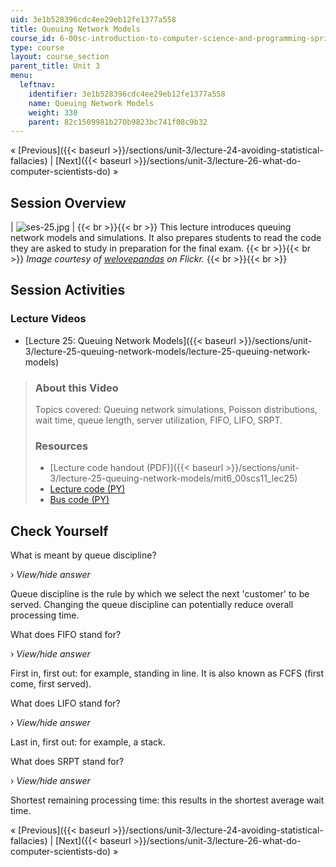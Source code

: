 ```yaml
---
uid: 3e1b528396cdc4ee29eb12fe1377a558
title: Queuing Network Models
course_id: 6-00sc-introduction-to-computer-science-and-programming-spring-2011
type: course
layout: course_section
parent_title: Unit 3
menu:
  leftnav:
    identifier: 3e1b528396cdc4ee29eb12fe1377a558
    name: Queuing Network Models
    weight: 330
    parent: 82c1509981b270b9823bc741f08c9b32
---
```


« [Previous]({{< baseurl >}}/sections/unit-3/lecture-24-avoiding-statistical-fallacies) | [Next]({{< baseurl >}}/sections/unit-3/lecture-26-what-do-computer-scientists-do) »

Session Overview
----------------

| ![ses-25.jpg](https://open-learning-course-data-production.s3.amazonaws.com/6-00sc-introduction-to-computer-science-and-programming-spring-2011/5744cbbdf5c10da5aaa20073f80f416d_ses-25.jpg) |  {{< br >}}{{< br >}} This lecture introduces queuing network models and simulations. It also prepares students to read the code they are asked to study in preparation for the final exam. {{< br >}}{{< br >}} _Image courtesy of [welovepandas](http://www.flickr.com/photos/welovepandas/314186274/) on Flickr._ {{< br >}}{{< br >}}  

Session Activities
------------------

### Lecture Videos

*   [Lecture 25: Queuing Network Models]({{< baseurl >}}/sections/unit-3/lecture-25-queuing-network-models/lecture-25-queuing-network-models)

> ### About this Video
> 
> Topics covered: Queuing network simulations, Poisson distributions, wait time, queue length, server utilization, FIFO, LIFO, SRPT.
> 
> ### Resources
> 
> *   [Lecture code handout (PDF)]({{< baseurl >}}/sections/unit-3/lecture-25-queuing-network-models/mit6_00scs11_lec25)
> *   [Lecture code (PY)](https://open-learning-course-data-production.s3.amazonaws.com/6-00sc-introduction-to-computer-science-and-programming-spring-2011/c0941d0719bf598faae5cf02794f03ce_lec25.py)
> *   [Bus code (PY)](https://open-learning-course-data-production.s3.amazonaws.com/6-00sc-introduction-to-computer-science-and-programming-spring-2011/bd9c780a5ca21d576f6bbc5d2becadfc_q3_bus.py)

Check Yourself
--------------

What is meant by queue discipline?

› _View/hide answer_

Queue discipline is the rule by which we select the next 'customer' to be served. Changing the queue discipline can potentially reduce overall processing time.

What does FIFO stand for?

› _View/hide answer_

First in, first out: for example, standing in line. It is also known as FCFS (first come, first served).

What does LIFO stand for?

› _View/hide answer_

Last in, first out: for example, a stack.

What does SRPT stand for?

› _View/hide answer_

Shortest remaining processing time: this results in the shortest average wait time.

« [Previous]({{< baseurl >}}/sections/unit-3/lecture-24-avoiding-statistical-fallacies) | [Next]({{< baseurl >}}/sections/unit-3/lecture-26-what-do-computer-scientists-do) »